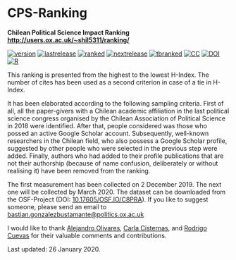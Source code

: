 # CPS-Ranking
**Chilean Political Science Impact Ranking** \
**http://users.ox.ac.uk/~shil5311/ranking/**

[![version](https://img.shields.io/badge/version-v1.3.4-blue.svg)](https://github.com/bgonzalezbustamante/CPS-Ranking/blob/next-update/changelog.Rmd) [![lastrelease](https://img.shields.io/badge/latest%20release-December%202019-orange.svg)](http://users.ox.ac.uk/~shil5311/ranking/series/2019-12-02-impact-ranking/) [![ranked](https://img.shields.io/badge/cases%20ranked-125-brightgreen.svg)](http://users.ox.ac.uk/~shil5311/ranking/series/2019-12-02-impact-ranking/) [![nextrelease](https://img.shields.io/badge/next%20release-March%202020-red.svg)](https://github.com/bgonzalezbustamante/CPS-Ranking/blob/next-update/changelog.Rmd) [![tbranked](https://img.shields.io/badge/to%20be%20ranked-14-yellow.svg)](https://github.com/bgonzalezbustamante/CPS-Ranking/blob/next-update/to-be-ranked.md) [![CC](https://img.shields.io/badge/license-CC--BY--4.0-black)](https://creativecommons.org/licenses/by/4.0/) [![DOI](https://img.shields.io/badge/DOI-10.17605%2FOSF.IO%2FC8PRA-blue)](https://doi.org/10.17605/OSF.IO/C8PRA) [![R](https://img.shields.io/badge/Made%20with-R%20v3.6.1-1f425f.svg)](https://cran.r-project.org/)

This ranking is presented from the highest to the lowest H-Index. The number of cites has been used as a second criterion in case of a tie in H-Index.

It has been elaborated according to the following sampling criteria. First of all, all the paper-givers with a Chilean academic affiliation in the last political science congress organised by the Chilean Association of Political Science in 2018 were identified. After that, people considered was those who possed an active Google Scholar account. Subsequently, well-known researchers in the Chilean field, who also possess a Google Scholar profile, suggested by other people who were selected in the previous step were added. Finally, authors who had added to their profile publications that are not their authorship (because of name confusion, deliberately or without realising it) have been removed from the ranking.

The first measurement has been collected on 2 December 2019. The next one will be collected by March 2020. The dataset can be downloaded from the OSF-Project (DOI: [10.17605/OSF.IO/C8PRA](http://doi.org/10.17605/OSF.IO/C8PRA)). If you like to suggest someone, please send an email to bastian.gonzalezbustamante@politics.ox.ac.uk 

I would like to thank [Alejandro Olivares](http://users.ox.ac.uk/~shil5311/authors/aolivares), [Carla Cisternas](http://users.ox.ac.uk/~shil5311/authors/ccisternas), and [Rodrigo Cuevas](http://users.ox.ac.uk/~shil5311/authors/rcuevas) for their valuable comments and contributions. 

Last updated: 26 January 2020.
